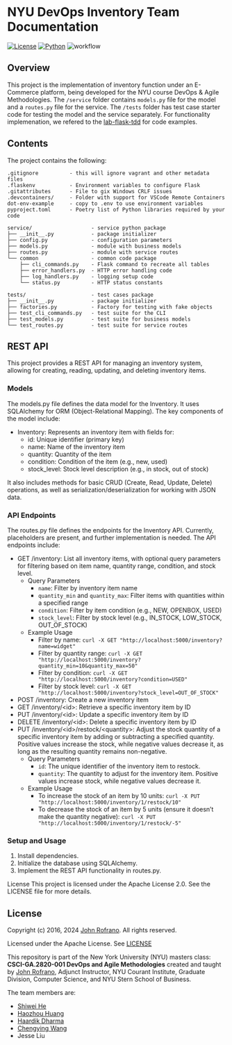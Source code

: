 # NYU DevOps Inventory Team Documentation

[![License](https://img.shields.io/badge/License-Apache_2.0-blue.svg)](https://opensource.org/licenses/Apache-2.0)
[![Python](https://img.shields.io/badge/Language-Python-blue.svg)](https://python.org/)
![workflow](https://github.com/CSCI-GA-2820-FA24-001/inventory/actions/workflows/ci.yml/badge.svg)


## Overview

This project is the implementation of inventory function under an E-Commerce platform, being developed for the NYU course DevOps & Agile Methodologies. The `/service` folder contains `models.py` file for the model and a `routes.py` file for the service. The `/tests` folder has test case starter code for testing the model and the service separately. For functionality implemenation, we refered to the [lab-flask-tdd](https://github.com/nyu-devops/lab-flask-tdd) for code examples.

## Contents

The project contains the following:

```text
.gitignore          - this will ignore vagrant and other metadata files
.flaskenv           - Environment variables to configure Flask
.gitattributes      - File to gix Windows CRLF issues
.devcontainers/     - Folder with support for VSCode Remote Containers
dot-env-example     - copy to .env to use environment variables
pyproject.toml      - Poetry list of Python libraries required by your code

service/                   - service python package
├── __init__.py            - package initializer
├── config.py              - configuration parameters
├── models.py              - module with business models
├── routes.py              - module with service routes
└── common                 - common code package
    ├── cli_commands.py    - Flask command to recreate all tables
    ├── error_handlers.py  - HTTP error handling code
    ├── log_handlers.py    - logging setup code
    └── status.py          - HTTP status constants

tests/                     - test cases package
├── __init__.py            - package initializer
├── factories.py           - Factory for testing with fake objects
├── test_cli_commands.py   - test suite for the CLI
├── test_models.py         - test suite for business models
└── test_routes.py         - test suite for service routes
```

## REST API
This project provides a REST API for managing an inventory system, allowing for creating, reading, updating, and deleting inventory items.

### Models
The models.py file defines the data model for the Inventory. It uses SQLAlchemy for ORM (Object-Relational Mapping). The key components of the model include:

- Inventory: Represents an inventory item with fields for:
  - id: Unique identifier (primary key)
  - name: Name of the inventory item
  - quantity: Quantity of the item
  - condition: Condition of the item (e.g., new, used)
  - stock_level: Stock level description (e.g., in stock, out of stock)

It also includes methods for basic CRUD (Create, Read, Update, Delete) operations, as well as serialization/deserialization for working with JSON data.

### API Endpoints
The routes.py file defines the endpoints for the Inventory API. Currently, placeholders are present, and further implementation is needed. The API endpoints include:

- GET /inventory: List all inventory items, with optional query parameters for filtering based on item name, quantity range, condition, and stock level.
  - Query Parameters
    - `name`: Filter by inventory item name
    - `quantity_min` and `quantity_max`: Filter items with quantities within a specified range
    - `condition`: Filter by item condition (e.g., NEW, OPENBOX, USED)
    - `stock_level`: Filter by stock level (e.g., IN_STOCK, LOW_STOCK, OUT_OF_STOCK)
  - Example Usage
    - Filter by name: `curl -X GET "http://localhost:5000/inventory?name=widget"`
    - Filter by quantity range: `curl -X GET "http://localhost:5000/inventory?quantity_min=10&quantity_max=50"`
    - Filter by condition: `curl -X GET "http://localhost:5000/inventory?condition=USED"`
    - Filter by stock level: `curl -X GET "http://localhost:5000/inventory?stock_level=OUT_OF_STOCK"`    
- POST /inventory: Create a new inventory item
- GET /inventory/\<id\>: Retrieve a specific inventory item by ID
- PUT /inventory/\<id\>: Update a specific inventory item by ID
- DELETE /inventory/\<id\>: Delete a specific inventory item by ID
- PUT /inventory/\<id\>/restock/\<quantity\>: Adjust the stock quantity of a specific inventory item by adding or subtracting a specified quantity. Positive values increase the stock, while negative values decrease it, as long as the resulting quantity remains non-negative.
  - Query Parameters
    - `id`: The unique identifier of the inventory item to restock.
    - `quantity`: The quantity to adjust for the inventory item. Positive values increase stock, while negative values decrease it.
  - Example Usage
    - To increase the stock of an item by 10 units: `curl -X PUT "http://localhost:5000/inventory/1/restock/10"`
    - To decrease the stock of an item by 5 units (ensure it doesn’t make the quantity negative): `curl -X PUT "http://localhost:5000/inventory/1/restock/-5"`

### Setup and Usage
1. Install dependencies.
2. Initialize the database using SQLAlchemy.
3. Implement the REST API functionality in routes.py.

License
This project is licensed under the Apache License 2.0. See the LICENSE file for more details.

## License

Copyright (c) 2016, 2024 [John Rofrano](https://www.linkedin.com/in/JohnRofrano/). All rights reserved.

Licensed under the Apache License. See [LICENSE](LICENSE)

This repository is part of the New York University (NYU) masters class: **CSCI-GA.2820-001 DevOps and Agile Methodologies** created and taught by [John Rofrano](https://cs.nyu.edu/~rofrano/), Adjunct Instructor, NYU Courant Institute, Graduate Division, Computer Science, and NYU Stern School of Business.

The team members are:
- [Shiwei He](https://www.linkedin.com/in/shiweihe0713/)
- [Haozhou Huang](https://www.linkedin.com/in/haozhou-huang/)
- [Haardik Dharma](https://www.linkedin.com/in/haardik-dharma/)
- [Chengying Wang](https://www.linkedin.com/in/chengying-wang-03b85924a/)
- Jesse Liu
